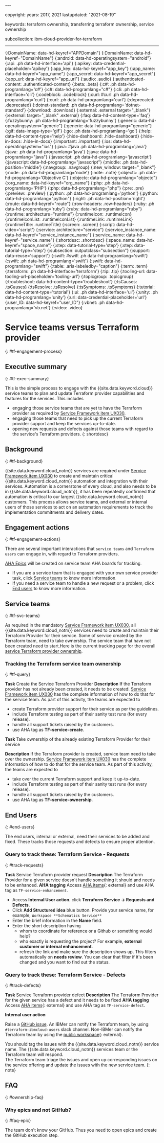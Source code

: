 <staging>
---

copyright:
  years: 2017, 2021
lastupdated: "2021-08-19"

keywords: terraform ownership, transferring terraform ownership, service ownership

subcollection: ibm-cloud-provider-for-terraform

---

{:DomainName: data-hd-keyref="APPDomain"}
{:DomainName: data-hd-keyref="DomainName"}
{:android: data-hd-operatingsystem="android"}
{:api: .ph data-hd-interface='api'}
{:apikey: data-credential-placeholder='apikey'}
{:app_key: data-hd-keyref="app_key"}
{:app_name: data-hd-keyref="app_name"}
{:app_secret: data-hd-keyref="app_secret"}
{:app_url: data-hd-keyref="app_url"}
{:audio: .audio}
{:authenticated-content: .authenticated-content}
{:beta: .beta}
{:c#: .ph data-hd-programlang='c#'}
{:c#: data-hd-programlang="c#"}
{:cli: .ph data-hd-interface='cli'}
{:codeblock: .codeblock}
{:curl: #curl .ph data-hd-programlang='curl'}
{:curl: .ph data-hd-programlang='curl'}
{:deprecated: .deprecated}
{:dotnet-standard: .ph data-hd-programlang='dotnet-standard'}
{:download: .download}
{:external: .external target="_blank"}
{:external: target="_blank" .external}
{:faq: data-hd-content-type='faq'}
{:fuzzybunny: .ph data-hd-programlang='fuzzybunny'}
{:generic: data-hd-operatingsystem="generic"}
{:generic: data-hd-programlang="generic"}
{:gif: data-image-type='gif'}
{:go: .ph data-hd-programlang='go'}
{:help: data-hd-content-type='help'}
{:hide-dashboard: .hide-dashboard}
{:hide-in-docs: .hide-in-docs}
{:important: .important}
{:ios: data-hd-operatingsystem="ios"}
{:java: #java .ph data-hd-programlang='java'}
{:java: .ph data-hd-programlang='java'}
{:java: data-hd-programlang="java"}
{:javascript: .ph data-hd-programlang='javascript'}
{:javascript: data-hd-programlang="javascript"}
{:middle: .ph data-hd-position='middle'}
{:navgroup: .navgroup}
{:new_window: target="_blank"}
{:node: .ph data-hd-programlang='node'}
{:note: .note}
{:objectc: .ph data-hd-programlang='Objective C'}
{:objectc: data-hd-programlang="objectc"}
{:org_name: data-hd-keyref="org_name"}
{:php: .ph data-hd-programlang='PHP'}
{:php: data-hd-programlang="php"}
{:pre: .pre}
{:preview: .preview}
{:python: .ph data-hd-programlang='python'}
{:python: data-hd-programlang="python"}
{:right: .ph data-hd-position='right'}
{:route: data-hd-keyref="route"}
{:row-headers: .row-headers}
{:ruby: .ph data-hd-programlang='ruby'}
{:ruby: data-hd-programlang="ruby"}
{:runtime: architecture="runtime"}
{:runtimeIcon: .runtimeIcon}
{:runtimeIconList: .runtimeIconList}
{:runtimeLink: .runtimeLink}
{:runtimeTitle: .runtimeTitle}
{:screen: .screen}
{:script: data-hd-video='script'}
{:service: architecture="service"}
{:service_instance_name: data-hd-keyref="service_instance_name"}
{:service_name: data-hd-keyref="service_name"}
{:shortdesc: .shortdesc}
{:space_name: data-hd-keyref="space_name"}
{:step: data-tutorial-type='step'}
{:step: data-tutorial-type='step'} 
{:subsection: outputclass="subsection"}
{:support: data-reuse='support'}
{:swift: #swift .ph data-hd-programlang='swift'}
{:swift: .ph data-hd-programlang='swift'}
{:swift: data-hd-programlang="swift"}
{:table: .aria-labeledby="caption"}
{:term: .term}
{:terraform: .ph data-hd-interface='terraform'}
{:tip: .tip}
{:tooling-url: data-tooling-url-placeholder='tooling-url'}
{:topicgroup: .topicgroup}
{:troubleshoot: data-hd-content-type='troubleshoot'}
{:tsCauses: .tsCauses}
{:tsResolve: .tsResolve}
{:tsSymptoms: .tsSymptoms}
{:tutorial: data-hd-content-type='tutorial'}
{:ui: .ph data-hd-interface='ui'}
{:unity: .ph data-hd-programlang='unity'}
{:url: data-credential-placeholder='url'}
{:user_ID: data-hd-keyref="user_ID"}
{:vbnet: .ph data-hd-programlang='vb.net'}
{:video: .video}


# Service teams versus Terraform provider
{: #tf-engagement-process}


## Executive summary
{: #tf-exec-summary}

This is the simple process to engage with the {{site.data.keyword.cloud}} service teams to plan and update Terraform provider capabilities and features for the services. This includes 
- engaging those service teams that are yet to have the Terraform provider as required by [Service Framework item UX030](/docs/service-framework?topic=service-framework-one-cloud-3q20-updates#currency3q20-ux030-terraform-provider). 
- engaging those teams that need to pick up the current Terraform provider support and keep the services up-to-date.
- opening new requests and defects against those teams with regard to the service's Terraform providers.
{: shortdesc}

## Background
{: #tf-background}

{{site.data.keyword.cloud_notm}} services are required under [Service Framework item UX030](/docs/service-framework?topic=service-framework-one-cloud-3q20-updates#currency3q20-ux030-terraform-provider) to create and maintain critical {{site.data.keyword.cloud_notm}} automation and integration with their services. 
Automation is a cornerstone of every cloud, and also needs to be in {{site.data.keyword.cloud_notm}}, it has been repeatedly confirmed that automation is critical to our largest {{site.data.keyword.cloud_notm}} customers. This  process allows service teams, and external or internal users of those services to act on an automation requirements to track the implementation commitments and delivery dates.

## Engagement actions
{: #tf-engagement-actions}

There are several important interactions that `service teams` and `Terraform users` can engage in, with regard to Terraform providers. 

[AHA Epics](https://bigblue.aha.io/bookmarks/idea_grids/6978999499627562927/6978999940899169319) will be created on service team AHA boards for tracking.

- If you are a service team that is engaged with your own service provider task, click [Service teams](#tf-svc-teams) to know more information.
- If you need a service team to handle a new request or a problem, click [End users](#end-users) to know more information.

## Service teams
{: #tf-svc-teams}

As required in the mandatory [Service Framework item UX030](/docs/service-framework?topic=service-framework-one-cloud-3q20-updates#currency3q20-ux030-terraform-provider), all {{site.data.keyword.cloud_notm}} services need to create and maintain their Terraform Provider for their service. Some of service created by the Terraform team, need to take ownership. The service team that have not been created need to start.Here is the current tracking page for the overall [service Terraform provider ownership](/docs/ibm-cloud-provider-for-terraform?topic=ibm-cloud-provider-for-terraform-adopting-terraform-provider-in-the-service).

### Tracking the Terraform service team ownership
{: #tf-query}

**Task** Create the Service Terraform Provider
**Description** If the Terraform provider has not already been created, it needs to be created. [Service Framework item UX030](/docs/service-framework?topic=service-framework-one-cloud-3q20-updates#currency3q20-ux030-terraform-provider) has the complete information of how to do that for the service team. As part of this activity, the teams are expected to
- create Terraform provider support for their service as per the guidelines.
- include Terraform testing as part of their sanity test runs (for every release).
- handle all support tickets raised by the customers.
- use AHA tag as **TF-service-create**.

**Task** Take ownership of the already existing Terraform Provider for their service

**Description** If the Terraform provider is created, service team need to take over the ownership. [Service Framework item UX030](/docs/service-framework?topic=service-framework-one-cloud-3q20-updates#currency3q20-ux030-terraform-provider) has the complete information of how to do that for the service team. As part of this activity, the teams are expected to
- take over the current Terraform support and keep it up-to-date.
- include Terraform testing as part of their sanity test runs (for every release).
- handle all support tickets raised by the customers. 
- use AHA tag as **TF-service-ownership**.

## End Users
{: #end-users}

The end users, internal or external, need their services to be added and fixed. These tracks those requests and defects to ensure proper attention.

### Query to track these: Terraform Service - Requests
{: #track-requests}

**Task** Service Terraform provider request
**Description** The Terraform Provider for a given service doesn't handle something it should and needs to be enhanced.
**AHA tagging** Access [AHA items](https://bigblue.aha.io/bookmarks/idea_grids/6978999499627562927/6978999940899169319){: external} and use AHA tag as `TF-service-enhancement`.
   - Access **Internal User action**. click  **Terraform Service -> Requests and Defects**.
   - Click **Add Structured idea** blue button. Provide your service name, for example, `Workspace **Schematics Service**` 
   - Enter the brief information in the **Name** field.
   - Enter the short description having
      - whom to coordinate for reference or a Github or something would help?
      - who exactly is requesting the project? For example, **external customer or internal enhancement**. 
      - refresh the link and make sure the description shows up. This filters automatically on **needs review**. You can clear that filter if it's been changed and you want to find out the status.

### Query to track these: Terraform Service - Defects
{: #track-defects}

**Task** Service Terraform provider defect
**Description** The Terraform Provider for the given service has a defect and it needs to be fixed
**AHA tagging** Access [AHA items](https://bigblue.aha.io/bookmarks/idea_grids/6978999499627562927/6978999940899169319){: external} and use AHA tag as `TF-service-defect`.

**Internal user action**

Raise a [GitHub issue](https://github.com/IBM-Cloud/terraform-provider-ibm/issues). An IBMer can notify the Terraform team, by using  `#terraform-ibmcloud-users` slack channel. Non-IBMer can notify the Terraform team  by using the [public workspace](https://ibm-cloud-schematics.slack.com/archives/C4R15M6SZ.){: external}.

You should tag the issues with the {{site.data.keyword.cloud_notm}} service name. The {{site.data.keyword.cloud_notm}} services team or the Terraform team will respond.<br>
The Terraform team triage the issues and open up corresponding issues on the service offering and update the issues with the new service team.
{: note}

## FAQ
{: #ownership-faq}

### Why epics and not GitHub?
{: #faq-epic}

The team don't know your GitHub. Thus you need to open epics and create the GitHub execution step.